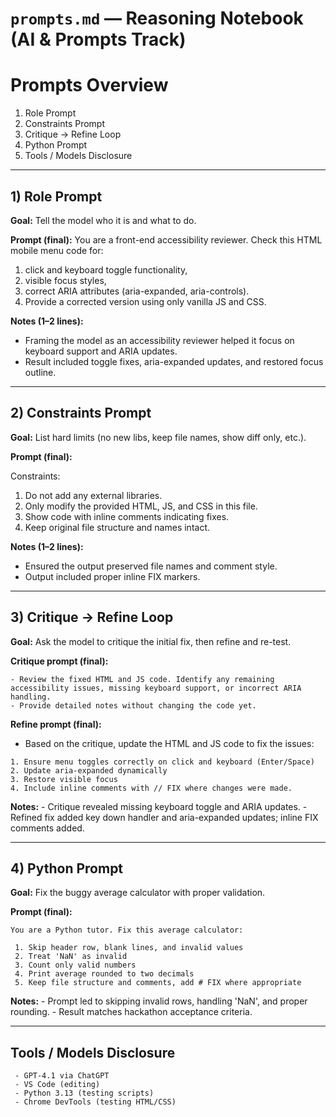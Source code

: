 # `prompts.md` — Reasoning Notebook (AI & Prompts Track)

# Prompts Overview

 1. Role Prompt
 2. Constraints Prompt
 3. Critique → Refine Loop
 4. Python Prompt
 5. Tools / Models Disclosure

---

## 1) Role Prompt
**Goal:** Tell the model who it is and what to do.

**Prompt (final):**
 You are a front-end accessibility reviewer. Check this HTML mobile menu code
 for:

  1. click and keyboard toggle functionality,
  2. visible focus styles,
  3. correct ARIA attributes (aria-expanded, aria-controls).
  4. Provide a corrected version using only vanilla JS and CSS.

**Notes (1–2 lines):**

- Framing the model as an accessibility reviewer helped it focus on keyboard support and ARIA updates.
- Result included toggle fixes, aria-expanded updates, and restored focus outline.

---

## 2) Constraints Prompt
**Goal:** List hard limits (no new libs, keep file names, show diff only, etc.).

**Prompt (final):**

  Constraints:

   1. Do not add any external libraries.
   2. Only modify the provided HTML, JS, and CSS in this file.
   3. Show code with inline comments indicating fixes.
   4. Keep original file structure and names intact.

**Notes (1–2 lines):**

   - Ensured the output preserved file names and comment style.
   - Output included proper inline FIX markers.
  
---

## 3) Critique → Refine Loop
**Goal:** Ask the model to critique the initial fix, then refine and re-test.

**Critique prompt (final):**

    - Review the fixed HTML and JS code. Identify any remaining accessibility issues, missing keyboard support, or incorrect ARIA handling.
    - Provide detailed notes without changing the code yet.

**Refine prompt (final):**
  
   * Based on the critique, update the HTML and JS code to fix the issues:
 
    1. Ensure menu toggles correctly on click and keyboard (Enter/Space)
    2. Update aria-expanded dynamically
    3. Restore visible focus
    4. Include inline comments with // FIX where changes were made.

**Notes:**
    - Critique revealed missing keyboard toggle and ARIA updates.
    - Refined fix added key down handler and aria-expanded updates; inline FIX comments added. 

---

## 4) Python Prompt
**Goal:** Fix the buggy average calculator with proper validation.

**Prompt (final):**

    You are a Python tutor. Fix this average calculator:

     1. Skip header row, blank lines, and invalid values
     2. Treat 'NaN' as invalid
     3. Count only valid numbers
     4. Print average rounded to two decimals
     5. Keep file structure and comments, add # FIX where appropriate

**Notes:**
     - Prompt led to skipping invalid rows, handling 'NaN', and proper rounding.
     - Result matches hackathon acceptance criteria.

---
## Tools / Models Disclosure

     - GPT-4.1 via ChatGPT
     - VS Code (editing)
     - Python 3.13 (testing scripts)
     - Chrome DevTools (testing HTML/CSS)